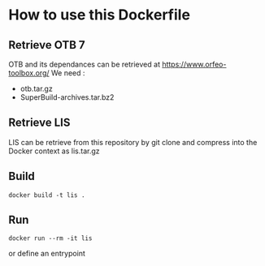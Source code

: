 # How to use this Dockerfile

## Retrieve OTB 7
OTB and its dependances can be retrieved at https://www.orfeo-toolbox.org/
We need :
* otb.tar.gz 
* SuperBuild-archives.tar.bz2 

## Retrieve LIS
LIS can be retrieve from this repository by git clone and compress into the Docker context as lis.tar.gz

## Build
`docker build -t lis .`

## Run 
`docker run --rm -it lis`

or define an entrypoint